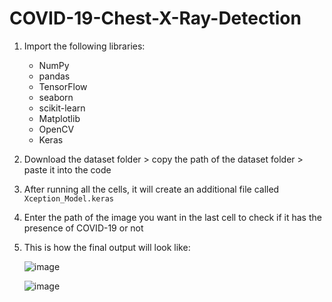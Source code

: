 # COVID-19-Chest-X-Ray-Detection

1. Import the following libraries:
   - NumPy
   - pandas
   - TensorFlow
   - seaborn
   - scikit-learn
   - Matplotlib
   - OpenCV
   - Keras
  
2. Download the dataset folder > copy the path of the dataset folder > paste it into the code

3. After running all the cells, it will create an additional file called `Xception_Model.keras`

4. Enter the path of the image you want in the last cell to check if it has the presence of COVID-19 or not

5. This is how the final output will look like:

   ![image](https://github.com/user-attachments/assets/f5ef3561-cc00-44de-bc37-a8cc42a76994)

   ![image](https://github.com/user-attachments/assets/791ad909-ae92-41b3-b59a-14506a8fe7d1)

